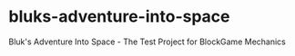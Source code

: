 # bluks-adventure-into-space
Bluk's Adventure Into Space - The Test Project for BlockGame Mechanics
